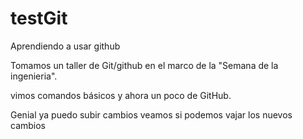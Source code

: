 # testGit
Aprendiendo a usar github

Tomamos un taller de Git/github en el marco de la "Semana de la ingenieria".

vimos comandos básicos y ahora un poco de GitHub.


Genial ya puedo subir cambios 
veamos si podemos vajar los nuevos cambios
